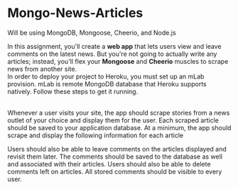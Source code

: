 # Mongo-News-Articles
Will be using MongoDB, Mongoose, Cheerio, and Node.js


In this assignment, you'll create a <b>web app</b> that lets users view and leave comments on the latest news. But you're not going to actually write any articles; instead, you'll flex your <b>Mongoose</b> and <b>Cheerio</b> muscles to scrape news from another site.
<br>
In order to deploy your project to Heroku, you must set up an mLab provision. mLab is remote MongoDB database that Heroku supports natively. Follow these steps to get it running.

<br>
Whenever a user visits your site, the app should scrape stories from a news outlet of your choice and display them for the user. Each scraped article should be saved to your application database. At a minimum, the app should scrape and display the following information for each article
<br>

Users should also be able to leave comments on the articles displayed and revisit them later. The comments should be saved to the database as well and associated with their articles. Users should also be able to delete comments left on articles. All stored comments should be visible to every user.